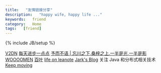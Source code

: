 ```yaml
---
title:   "友情链接分享"
description:   "happy wife, happy life ..."
keywords:   friend
category:   Home
tags:   [friend] 
---
```



{% include JB/setup %}

[V2DN](http://www.v2dn.com/)
[每天进步一点点](http://xialeistudio.sinaapp.com/)
[予而不语  |  忘川之下,桑梓之上.一半是光,一半是影](http://heiybb.com/)
[WOOOOMEN](http://www.woowen.com/)
[百叶](http://baiye.us/)
[life on leanote](http://life.leanote.com)
[Jark's Blog](http://wuchong.me) 关注 Java 和分布式相关技术
[Keep moving](http://apying.com/)
